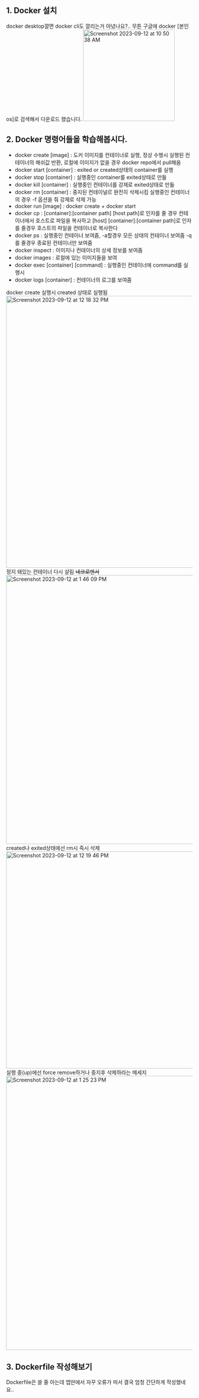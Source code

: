 ## 1. Docker 설치
docker desktop깔면 docker cli도 깔리는거 아녔나요?.. 무튼 구글에 docker [본인os]로 검색해서 다운로드 했습니다.
<img width="247" alt="Screenshot 2023-09-12 at 10 50 38 AM" src="https://github.com/GSM-MSG/DevOps-Onboarding/assets/81360154/812764e0-bb52-43a5-b2e4-21180ec64bc3">

## 2. Docker 명령어들을 학습해봅시다.
- docker create [image] : 도커 이미지를 컨테이너로 실행, 정상 수행시 실행된 컨테이너의 해쉬값 반환, 로컬에 이미지가 없을 경우 docker repo에서 pull해옴
- docker start [container] : exited or created상태의 container를 실행
- docker stop [container] : 실행중인 container를 exited상태로 만듦 
- docker kill [container] : 실행중인 컨테이너를 강제로 exited상태로 만듦
- docker rm [container] : 중지된 컨테이널르 완전히 삭제시킴 실행중인 컨테이너의 경우 -f 옵션을 줘 강제로 삭제 가능
- docker run [image] : docker create + docker start
- docker cp : [container]:[container path] [host path]로 인자를 줄 경우 컨테이너에서 호스트로 파일을 복사하고 [host] [container]:[container path]로 인자를 줄경우 호스트의 파일을 컨테이너로 복사한다  
- docker ps : 실행중인 컨테이너 보여줌, -a할경우 모든 상태의 컨테이너 보여줌 -q를 줄경우 종료된 컨테이너만 보여줌
- docker inspect : 이미지나 컨테이너의 상세 정보를 보여줌 
- docker images : 로컬에 있는 이미지들을 보여 
- docker exec [container] [command] : 실행중인 컨테이너에 command를 실행시
- docker logs [container] : 컨테이너의 로그를 보여줌

docker create 실행시 created 상태로 실행됨
<img width="734" alt="Screenshot 2023-09-12 at 12 18 32 PM" src="https://github.com/GSM-MSG/DevOps-Onboarding/assets/81360154/eabc70f2-24aa-407b-8b39-aa687e98fe6d">
정지 돼있는 컨테이너 다시 살림 ~~네크로멘서~~
<img width="726" alt="Screenshot 2023-09-12 at 1 46 09 PM" src="https://github.com/GSM-MSG/DevOps-Onboarding/assets/81360154/c3324574-9c92-49f3-bfbd-066ad97f73f5">
created나 exited상태에선 rm시 즉시 삭제
<img width="586" alt="Screenshot 2023-09-12 at 12 19 46 PM" src="https://github.com/GSM-MSG/DevOps-Onboarding/assets/81360154/91d4e482-f7eb-498d-a93f-08fd304e2314">
실행 중(up)에선 force remove하거나 중지후 삭제하라는 메세지
<img width="740" alt="Screenshot 2023-09-12 at 1 25 23 PM" src="https://github.com/GSM-MSG/DevOps-Onboarding/assets/81360154/88ffd156-7588-44d2-99c7-a49c3621d213">

## 3. Dockerfile 작성해보기
Dockerfile은 쓸 줄 아는데 앱딴에서 자꾸 오류가 떠서 결국 엄청 간단하게 작성했네요.. 


